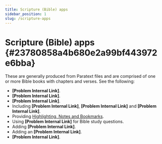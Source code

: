 ```yaml
---
title: Scripture (Bible) apps
sidebar_position: 1
slug: /scripture-apps
---
```




# Scripture (Bible) apps {#23780858a4b680e2a99bf443972e6bba}


These are generally produced from Paratext files and are comprised of one or more Bible books with chapters and verses. See the following:

- **[Problem Internal Link]**.
- **[Problem Internal Link]**.
- **[Problem Internal Link]**.
- Including **[Problem Internal Link]**, **[Problem Internal Link]** and **[Problem Internal Link]**.
- Providing [Highlighting, Notes and Bookmarks](https://www.notion.so/appbuilder-docs-21480858a4b680619b7dda4812bb8d30?p=23780858a4b680c6b5ffd6104fe08b0c&pm=s#_Highlighting,_Notes_and).
- Using **[Problem Internal Link]** for Bible study questions.
- Adding **[Problem Internal Link]**.
- Adding an **[Problem Internal Link]**.
- **[Problem Internal Link]**.
